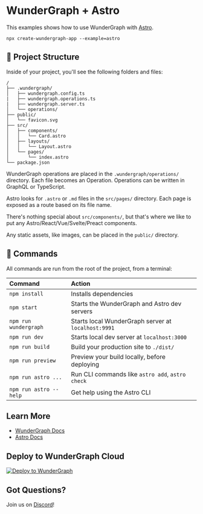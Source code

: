 # WunderGraph + Astro

This examples shows how to use WunderGraph with [Astro](https://astro.build).

```
npx create-wundergraph-app --example=astro
```

## 🚀 Project Structure

Inside of your project, you'll see the following folders and files:

```
/
├── .wundergraph/
│   ├── wundergraph.config.ts
|   ├── wundergraph.operations.ts
|   ├── wundergraph.server.ts
│   └── operations/
├── public/
│   └── favicon.svg
├── src/
│   ├── components/
│   │   └── Card.astro
│   ├── layouts/
│   │   └── Layout.astro
│   └── pages/
│       └── index.astro
└── package.json
```

WunderGraph operations are placed in the `.wundergraph/operations/` directory. Each file becomes an Operation. Operations can be written in GraphQL or TypeScript.

Astro looks for `.astro` or `.md` files in the `src/pages/` directory. Each page is exposed as a route based on its file name.

There's nothing special about `src/components/`, but that's where we like to put any Astro/React/Vue/Svelte/Preact components.

Any static assets, like images, can be placed in the `public/` directory.

## 🧞 Commands

All commands are run from the root of the project, from a terminal:

| Command                | Action                                              |
| :--------------------- | :-------------------------------------------------- |
| `npm install`          | Installs dependencies                               |
| `npm start`            | Starts the WunderGraph and Astro dev servers        |
| `npm run wundergraph`  | Starts local WunderGraph server at `localhost:9991` |
| `npm run dev`          | Starts local dev server at `localhost:3000`         |
| `npm run build`        | Build your production site to `./dist/`             |
| `npm run preview`      | Preview your build locally, before deploying        |
| `npm run astro ...`    | Run CLI commands like `astro add`, `astro check`    |
| `npm run astro --help` | Get help using the Astro CLI                        |

## Learn More

- [WunderGraph Docs](https://wundergraph.com/docs)
- [Astro Docs](https://docs.astro.build)

## Deploy to WunderGraph Cloud

[![Deploy to WunderGraph](https://wundergraph.com/button)](https://cloud.wundergraph.com/new/clone?templateName=nextjs)

## Got Questions?

Join us on [Discord](https://wundergraph.com/discord)!
